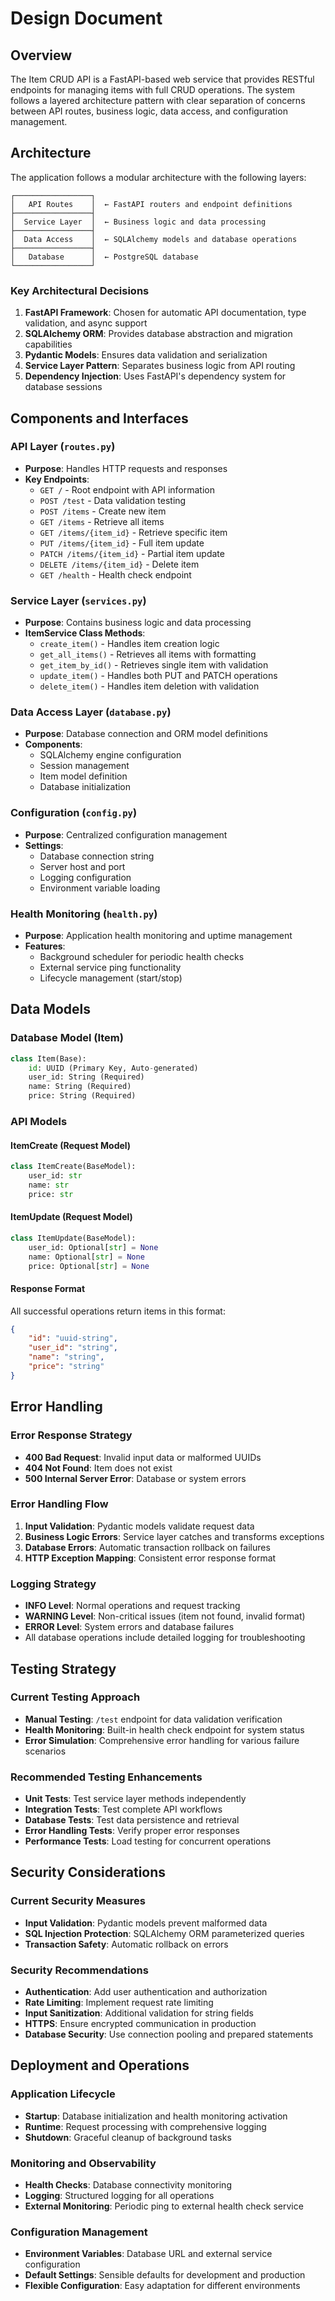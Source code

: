 # Design Document

## Overview

The Item CRUD API is a FastAPI-based web service that provides RESTful endpoints for managing items with full CRUD operations. The system follows a layered architecture pattern with clear separation of concerns between API routes, business logic, data access, and configuration management.

## Architecture

The application follows a modular architecture with the following layers:

```
┌─────────────────┐
│   API Routes    │  ← FastAPI routers and endpoint definitions
├─────────────────┤
│  Service Layer  │  ← Business logic and data processing
├─────────────────┤
│  Data Access    │  ← SQLAlchemy models and database operations
├─────────────────┤
│   Database      │  ← PostgreSQL database
└─────────────────┘
```

### Key Architectural Decisions

1. **FastAPI Framework**: Chosen for automatic API documentation, type validation, and async support
2. **SQLAlchemy ORM**: Provides database abstraction and migration capabilities
3. **Pydantic Models**: Ensures data validation and serialization
4. **Service Layer Pattern**: Separates business logic from API routing
5. **Dependency Injection**: Uses FastAPI's dependency system for database sessions

## Components and Interfaces

### API Layer (`routes.py`)
- **Purpose**: Handles HTTP requests and responses
- **Key Endpoints**:
  - `GET /` - Root endpoint with API information
  - `POST /test` - Data validation testing
  - `POST /items` - Create new item
  - `GET /items` - Retrieve all items
  - `GET /items/{item_id}` - Retrieve specific item
  - `PUT /items/{item_id}` - Full item update
  - `PATCH /items/{item_id}` - Partial item update
  - `DELETE /items/{item_id}` - Delete item
  - `GET /health` - Health check endpoint

### Service Layer (`services.py`)
- **Purpose**: Contains business logic and data processing
- **ItemService Class Methods**:
  - `create_item()` - Handles item creation logic
  - `get_all_items()` - Retrieves all items with formatting
  - `get_item_by_id()` - Retrieves single item with validation
  - `update_item()` - Handles both PUT and PATCH operations
  - `delete_item()` - Handles item deletion with validation

### Data Access Layer (`database.py`)
- **Purpose**: Database connection and ORM model definitions
- **Components**:
  - SQLAlchemy engine configuration
  - Session management
  - Item model definition
  - Database initialization

### Configuration (`config.py`)
- **Purpose**: Centralized configuration management
- **Settings**:
  - Database connection string
  - Server host and port
  - Logging configuration
  - Environment variable loading

### Health Monitoring (`health.py`)
- **Purpose**: Application health monitoring and uptime management
- **Features**:
  - Background scheduler for periodic health checks
  - External service ping functionality
  - Lifecycle management (start/stop)

## Data Models

### Database Model (Item)
```python
class Item(Base):
    id: UUID (Primary Key, Auto-generated)
    user_id: String (Required)
    name: String (Required)
    price: String (Required)
```

### API Models

#### ItemCreate (Request Model)
```python
class ItemCreate(BaseModel):
    user_id: str
    name: str
    price: str
```

#### ItemUpdate (Request Model)
```python
class ItemUpdate(BaseModel):
    user_id: Optional[str] = None
    name: Optional[str] = None
    price: Optional[str] = None
```

#### Response Format
All successful operations return items in this format:
```json
{
    "id": "uuid-string",
    "user_id": "string",
    "name": "string",
    "price": "string"
}
```

## Error Handling

### Error Response Strategy
- **400 Bad Request**: Invalid input data or malformed UUIDs
- **404 Not Found**: Item does not exist
- **500 Internal Server Error**: Database or system errors

### Error Handling Flow
1. **Input Validation**: Pydantic models validate request data
2. **Business Logic Errors**: Service layer catches and transforms exceptions
3. **Database Errors**: Automatic transaction rollback on failures
4. **HTTP Exception Mapping**: Consistent error response format

### Logging Strategy
- **INFO Level**: Normal operations and request tracking
- **WARNING Level**: Non-critical issues (item not found, invalid format)
- **ERROR Level**: System errors and database failures
- All database operations include detailed logging for troubleshooting

## Testing Strategy

### Current Testing Approach
- **Manual Testing**: `/test` endpoint for data validation verification
- **Health Monitoring**: Built-in health check endpoint for system status
- **Error Simulation**: Comprehensive error handling for various failure scenarios

### Recommended Testing Enhancements
- **Unit Tests**: Test service layer methods independently
- **Integration Tests**: Test complete API workflows
- **Database Tests**: Test data persistence and retrieval
- **Error Handling Tests**: Verify proper error responses
- **Performance Tests**: Load testing for concurrent operations

## Security Considerations

### Current Security Measures
- **Input Validation**: Pydantic models prevent malformed data
- **SQL Injection Protection**: SQLAlchemy ORM parameterized queries
- **Transaction Safety**: Automatic rollback on errors

### Security Recommendations
- **Authentication**: Add user authentication and authorization
- **Rate Limiting**: Implement request rate limiting
- **Input Sanitization**: Additional validation for string fields
- **HTTPS**: Ensure encrypted communication in production
- **Database Security**: Use connection pooling and prepared statements

## Deployment and Operations

### Application Lifecycle
- **Startup**: Database initialization and health monitoring activation
- **Runtime**: Request processing with comprehensive logging
- **Shutdown**: Graceful cleanup of background tasks

### Monitoring and Observability
- **Health Checks**: Database connectivity monitoring
- **Logging**: Structured logging for all operations
- **External Monitoring**: Periodic ping to external health check service

### Configuration Management
- **Environment Variables**: Database URL and external service configuration
- **Default Settings**: Sensible defaults for development and production
- **Flexible Configuration**: Easy adaptation for different environments